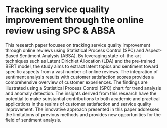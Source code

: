 # Tracking service quality improvement through the online review using SPC & ABSA

This research paper focuses on tracking service quality improvement through online reviews using Statistical Process Control (SPC) and Aspect-Based Sentiment Analysis (ABSA). By leveraging state-of-the-art techniques such as Latent Dirichlet Allocation (LDA) and the pre-trained BERT model, the study aims to extract latent topics and sentiment toward specific aspects from a vast number of online reviews. The integration of sentiment analysis results with customer satisfaction scores provides a comprehensive overview of customer experiences. The findings are illustrated using a Statistical Process Control (SPC) chart for trend analysis and anomaly detection. The insights derived from this research have the potential to make substantial contributions to both academic and practical applications in the realms of customer satisfaction and service quality improvement. The innovative approach presented in this paper addresses the limitations of previous methods and provides new opportunities for the field of sentiment analysis.
